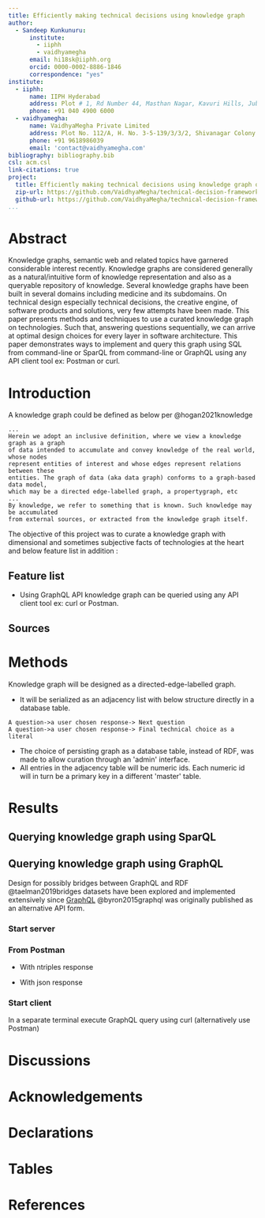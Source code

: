 ```yaml
---
title: Efficiently making technical decisions using knowledge graph
author:
  - Sandeep Kunkunuru:
      institute:
        - iiphh
        - vaidhyamegha
      email: hi18sk@iiphh.org
      orcid: 0000-0002-8886-1846
      correspondence: "yes"
institute:
  - iiphh:
      name: IIPH Hyderabad
      address: Plot # 1, Rd Number 44, Masthan Nagar, Kavuri Hills, Jubilee Hills, Madhapur, Telangana 500033
      phone: +91 040 4900 6000
  - vaidhyamegha:
      name: VaidhyaMegha Private Limited
      address: Plot No. 112/A, H. No. 3-5-139/3/3/2, Shivanagar Colony Attapur, Hyderguda, Hyderabad,Telangana 500048.
      phone: +91 9618986039
      email: 'contact@vaidhyamegha.com'
bibliography: bibliography.bib
csl: acm.csl
link-citations: true
project:
  title: Efficiently making technical decisions using knowledge graph of technologies. 
  zip-url: https://github.com/VaidhyaMegha/technical-decision-framework/releases
  github-url: https://github.com/VaidhyaMegha/technical-decision-framework/
...
```


# Abstract

Knowledge graphs, semantic web and related topics have garnered considerable interest recently. Knowledge graphs are considered generally as a natural/intuitive form of knowledge representation and also as a queryable repository of knowledge. Several knowledge graphs have been built in several domains including medicine and its subdomains. On technical design especially technical decisions, the creative engine, of software products and solutions, very few attempts have been made. This paper presents methods and techniques to use a curated knowledge graph on technologies. Such that, answering questions sequentially, we can arrive at optimal design choices for every layer in software architecture. This paper demonstrates ways to implement and query this graph using SQL from command-line or SparQL from command-line or GraphQL using any API client tool ex: Postman or curl.

# Introduction

A knowledge graph could be defined as below per @hogan2021knowledge 

```
...
Herein we adopt an inclusive definition, where we view a knowledge graph as a graph 
of data intended to accumulate and convey knowledge of the real world, whose nodes 
represent entities of interest and whose edges represent relations between these 
entities. The graph of data (aka data graph) conforms to a graph-based data model, 
which may be a directed edge-labelled graph, a propertygraph, etc
... 
By knowledge, we refer to something that is known. Such knowledge may be accumulated 
from external sources, or extracted from the knowledge graph itself.
```

The objective of this project was to curate a knowledge graph with dimensional and sometimes subjective facts of technologies at the heart and below feature list in addition :

## Feature list

- Using GraphQL API knowledge graph can be queried using any API client tool ex: curl or Postman.

## Sources


# Methods

Knowledge graph will be designed as a directed-edge-labelled graph. 

- It will be serialized as an adjacency list with below structure directly in a database table.
```
A question->a user chosen response-> Next question
A question->a user chosen response-> Final technical choice as a literal
```
- The choice of persisting graph as a database table, instead of RDF, was made to allow curation through an 'admin' interface.
- All entries in the adjacency table will be numeric ids. Each numeric id will in turn be a primary key in a different 'master' table.

# Results


## Querying knowledge graph using SparQL


## Querying knowledge graph using GraphQL

Design for possibly bridges between GraphQL and RDF @taelman2019bridges datasets have been explored and implemented extensively since [GraphQL](https://graphql.org/) @byron2015graphql was originally published as an alternative API form.

### Start server

### From Postman

- With ntriples response


- With json response



### Start client

In a separate terminal execute GraphQL query using curl (alternatively use Postman)


# Discussions

# Acknowledgements

# Declarations

# Tables

# References